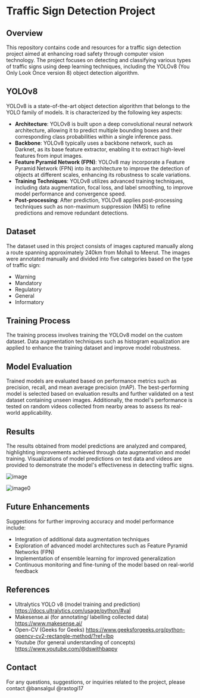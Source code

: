 # Traffic Sign Detection Project

## Overview
This repository contains code and resources for a traffic sign detection project aimed at enhancing road safety through computer vision technology. The project focuses on detecting and classifying various types of traffic signs using deep learning techniques, including the YOLOv8 (You Only Look Once version 8) object detection algorithm.

## YOLOv8
YOLOv8 is a state-of-the-art object detection algorithm that belongs to the YOLO family of models. It is characterized by the following key aspects:

- **Architecture**: YOLOv8 is built upon a deep convolutional neural network architecture, allowing it to predict multiple bounding boxes and their corresponding class probabilities within a single inference pass.
- **Backbone**: YOLOv8 typically uses a backbone network, such as Darknet, as its base feature extractor, enabling it to extract high-level features from input images.
- **Feature Pyramid Network (FPN)**: YOLOv8 may incorporate a Feature Pyramid Network (FPN) into its architecture to improve the detection of objects at different scales, enhancing its robustness to scale variations.
- **Training Techniques**: YOLOv8 utilizes advanced training techniques, including data augmentation, focal loss, and label smoothing, to improve model performance and convergence speed.
- **Post-processing**: After prediction, YOLOv8 applies post-processing techniques such as non-maximum suppression (NMS) to refine predictions and remove redundant detections.

## Dataset
The dataset used in this project consists of images captured manually along a route spanning approximately 240km from Mohali to Meerut. The images were annotated manually and divided into five categories based on the type of traffic sign:
- Warning
- Mandatory
- Regulatory
- General
- Informatory

## Training Process
The training process involves training the YOLOv8 model on the custom dataset. Data augmentation techniques such as histogram equalization are applied to enhance the training dataset and improve model robustness.

## Model Evaluation
Trained models are evaluated based on performance metrics such as precision, recall, and mean average precision (mAP). The best-performing model is selected based on evaluation results and further validated on a test dataset containing unseen images. Additionally, the model's performance is tested on random videos collected from nearby areas to assess its real-world applicability.


## Results
The results obtained from model predictions are analyzed and compared, highlighting improvements achieved through data augmentation and model training. Visualizations of model predictions on test data and videos are provided to demonstrate the model's effectiveness in detecting traffic signs.

![image](https://github.com/bansalgul/traffic-sign-detection/assets/146025595/8c68374e-c94b-4c3d-b2c8-78c882c67bcb)

![image0](https://github.com/bansalgul/traffic-sign-detection/assets/146025595/4d6c9d85-d773-4f00-ac51-283309f139d2)

## Future Enhancements
Suggestions for further improving accuracy and model performance include:
- Integration of additional data augmentation techniques
- Exploration of advanced model architectures such as Feature Pyramid Networks (FPN)
- Implementation of ensemble learning for improved generalization
- Continuous monitoring and fine-tuning of the model based on real-world feedback

## References
- Ultralytics YOLO v8 (model training and prediction)
https://docs.ultralytics.com/usage/python/#val
- Makesense.ai (for annotating/ labelling collected data)
https://www.makesense.ai/
- Open-CV (Geeks for Geeks)
https://www.geeksforgeeks.org/python-opencv-cv2-rectangle-method/?ref=lbp
- Youtube (for general understanding of concepts)
https://www.youtube.com/@dswithbappy

## Contact
For any questions, suggestions, or inquiries related to the project, please contact @bansalgul @rastogi17
